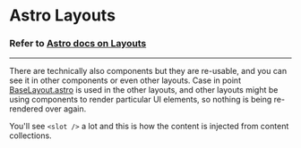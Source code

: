 # Astro Layouts

### Refer to [Astro docs on Layouts ](https://docs.astro.build/en/basics/layouts/)
---

There are technically also components but they are re-usable, and you can see it in other components or even other layouts. Case in point [BaseLayout.astro](layouts/BaseLayout.astro) is used in the other layouts, and other layouts might be using components to render particular UI elements, so nothing is being re-rendered over again. 

You'll see `<slot />` a lot and this is how the content is injected from content collections.